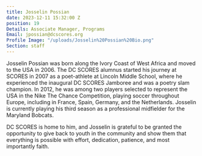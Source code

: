 ```yaml
---
title: Josselin Possian
date: 2023-12-11 15:32:00 Z
position: 19
Details: Associate Manager, Programs
Email: jpossian@dcscores.org
Profile Image: "/uploads/Josselin%20Possian%20Bio.png"
Section: staff
---
```


Josselin Possian was born along the Ivory Coast of West Africa and moved to the USA in 2006. The DC SCORES alumnus started his journey at SCORES in 2007 as a poet-athlete at Lincoln Middle School, where he experienced the inaugural DC SCORES Jamboree and was a poetry slam champion. In 2012, he was among two players selected to represent the USA in the Nike The Chance Competition, playing soccer throughout Europe, including in France, Spain, Germany, and the Netherlands. Josselin is currently playing his third season as a professional midfielder for the Maryland Bobcats.

DC SCORES is home to him, and Josselin is grateful to be granted the opportunity to give back to youth in the community and show them that everything is possible with effort, dedication, patience, and most importantly faith.